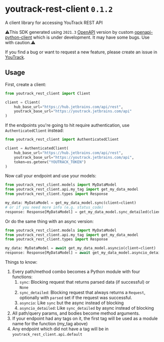 # youtrack-rest-client `0.1.2`
A client library for accessing YouTrack REST API

⚠️This SDK generated using `2021.3` [OpenAPI](https://youtrack.jetbrains.com/api/openapi.json) version by custom [openapi-python-client](https://github.com/openapi-generators/openapi-python-client) which is under development.
 It may have some bugs. Use with caution.⚠️

If you find a bug or want to request a new feature, please create an issue in [YouTrack](https://youtrack.jetbrains.com/newIssue?project=JT&c=State%20Open&c=Subsystem%20Python%20client%20library).

## Usage
First, create a client:

```python
from youtrack_rest_client import Client

client = Client(
    hub_base_url="https://hub.jetbrains.com/api/rest",
    youtrack_base_url="https://youtrack.jetbrains.com/api"
)
```

If the endpoints you're going to hit require authentication, use `AuthenticatedClient` instead:

```python
from youtrack_rest_client import AuthenticatedClient

client = AuthenticatedClient(
    hub_base_url="https://hub.jetbrains.com/api/rest",
    youtrack_base_url="https://youtrack.jetbrains.com/api",
    token=os.getenv("YOUTRACK_TOKEN")
)
```

Now call your endpoint and use your models:

```python
from youtrack_rest_client.models import MyDataModel
from youtrack_rest_client.api.my_tag import get_my_data_model
from youtrack_rest_client.types import Response

my_data: MyDataModel = get_my_data_model.sync(client=client)
# or if you need more info (e.g. status_code)
response: Response[MyDataModel] = get_my_data_model.sync_detailed(client=client)
```

Or do the same thing with an async version:

```python
from youtrack_rest_client.models import MyDataModel
from youtrack_rest_client.api.my_tag import get_my_data_model
from youtrack_rest_client.types import Response

my_data: MyDataModel = await get_my_data_model.asyncio(client=client)
response: Response[MyDataModel] = await get_my_data_model.asyncio_detailed(client=client)
```

Things to know:
1. Every path/method combo becomes a Python module with four functions:
    1. `sync`: Blocking request that returns parsed data (if successful) or `None`
    1. `sync_detailed`: Blocking request that always returns a `Request`, optionally with `parsed` set if the request was successful.
    1. `asyncio`: Like `sync` but the async instead of blocking
    1. `asyncio_detailed`: Like `sync_detailed` by async instead of blocking
1. All path/query params, and bodies become method arguments.
1. If your endpoint had any tags on it, the first tag will be used as a module name for the function (my_tag above)
1. Any endpoint which did not have a tag will be in `youtrack_rest_client.api.default`